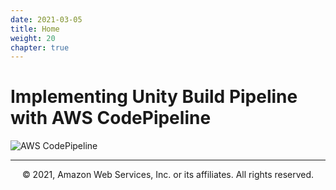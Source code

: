 ```yaml
---
date: 2021-03-05
title: Home
weight: 20
chapter: true
---
```


# Implementing Unity Build Pipeline with AWS CodePipeline

![AWS CodePipeline](/images/pipeline.png)

---
<p align="center">
© 2021, Amazon Web Services, Inc. or its affiliates. All rights reserved.
</p>
